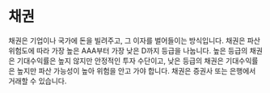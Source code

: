 # 채권
채권은 기업이나 국가에 돈을 빌려주고, 그 이자를 벌어들이는 방식입니다. 채권은 파산 위험도에 따라 가장 높은 AAA부터 가장 낮은 D까지 등급을 나눕니다. 높은 등급의 채권은 기대수익률은 높지 않지만 안정적인 투자 수단이고, 낮은 등급의 채권은 기대수익률은 높지만 파산 가능성이 높아 위험을 안고 가야 합니다. 채권은 증권사 또는 은행에서 거래할 수 있습니다.